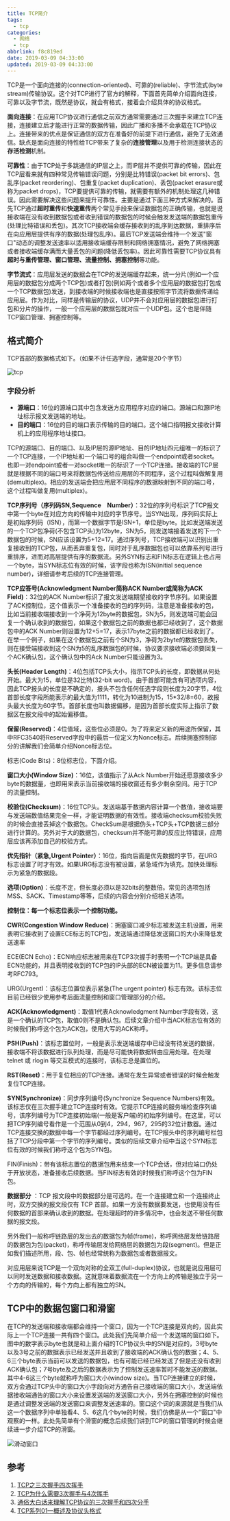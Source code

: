 ```yaml
---
title: TCP简介
tags:
  - tcp
categories:
  - 网络
  - tcp
abbrlink: f8c819ed
date: 2019-03-09 04:33:00
updated: 2019-03-09 04:33:00
---
```


TCP是一个面向连接的(connection-oriented)、可靠的(reliable)、字节流式(byte stream)传输协议。这个对TCP进行了官方的解释，下面首先简单介绍面向连接，可靠以及字节流，既然是协议，就会有格式，接着会介绍具体的协议格式。

**面向连接**：在应用TCP协议进行通信之前双方通常需要通过三次握手来建立TCP连接，连接建立后才能进行正常的数据传输，因此广播和多播不会承载在TCP协议上。连接带来的优点是保证通信的双方在准备好的前提下进行通信，避免了无效通信。缺点是面向连接的特性给TCP带来了复杂的**连接管理**以及用于检测连接状态的**存活检测**机制。

**可靠性**：由于TCP处于多跳通信的IP层之上，而IP层并不提供可靠的传输，因此在TCP层看来就有四种常见传输错误问题，分别是比特错误(packet bit errors)、包乱序(packet reordering)、包重复(packet duplication)、丢包(packet erasure或称为packet drops)，TCP要提供可靠的传输，就需要有额外的机制处理这几种错误。因此需要解决这些问题来提升可靠性。主要是通过下面三种方式来解决的。首先TCP通过**超时重传**和**快速重传**两个常见手段来保证数据包的正确传输，也就是说接收端在没有收到数据包或者收到错误的数据包的时候会触发发送端的数据包重传(处理比特错误和丢包)。其次TCP接收端会缓存接收到的乱序到达数据，重排序后在向应用层提供有序的数据(处理包乱序)。最后TCP发送端会维持一个发送"窗口"动态的调整发送速率以适用接收端缓存限制和网络拥塞情况，避免了网络拥塞或者接收端缓存满而大量丢包的问题(降低丢包率)。因此可靠性需要TCP协议具有**超时与重传管理、窗口管理、流量控制、拥塞控制**等功能。

**字节流式**：应用层发送的数据会在TCP的发送端缓存起来，统一分片(例如一个应用层的数据包分成两个TCP包)或者打包(例如两个或者多个应用层的数据包打包成一个TCP数据包)发送，到接收端的时候接收端也是直接按照字节流将数据传递给应用层。作为对比，同样是传输层的协议，UDP并不会对应用层的数据包进行打包和分片的操作，一般一个应用层的数据包就对应一个UDP包。这个也是伴随TCP窗口管理、拥塞控制等。

<!-- more -->

## 格式简介

TCP首部的数据格式如下。（如果不计任选字段，通常是20个字节）

![tcp](https://raw.githubusercontent.com/fengxiu/img/master/pasted-177.png)

### 字段分析

- **源端口**：16位的源端口其中包含发送方应用程序对应的端口。源端口和源IP地址标示报文发送端的地址。
- **目的端口**：16位的目的端口表示传输的目的端口。这个端口指明报文接收计算机上的应用程序地址接口。

TCP的源端口、目的端口、以及IP层的源IP地址、目的IP地址四元组唯一的标识了一个TCP连接，一个IP地址和一个端口号的组合叫做一个endpoint或者socket。也即一对endpoint或者一对socket唯一的标识了一个TCP连接。接收端的TCP层就是根据不同的端口号来将数据包传送给应用层的不同程序，这个过程叫做解复用(demultiplex)。相应的发送端会把应用层不同程序的数据映射到不同的端口号，这个过程叫做复用(multiplex)。

**TCP序列号（序列码SN,Sequence　Number）**：32位的序列号标识了TCP报文中第一个byte在对应方向的传输中对应的字节序号。当SYN出现，序列码实际上是初始序列码（ISN），而第一个数据字节是ISN+1，单位是byte。比如发送端发送的一个TCP包净荷(不包含TCP头)为12byte，SN为5，则发送端接着发送的下一个数据包的时候，SN应该设置为5+12=17。通过序列号，TCP接收端可以识别出重复接收到的TCP包，从而丢弃重复包，同时对于乱序数据包也可以依靠系列号进行重排序，进而对高层提供有序的数据流。另外SYN标志和FIN标志在逻辑上也占用一个byte，当SYN标志位有效的时候，该字段也称为ISN(initial sequence number)，详细请参考后续的TCP连接管理。

**TCP应答号(Acknowledgment   Number简称ACK Number或简称为ACK Field)**：32位的ACK Number标识了报文发送端期望接收的字节序列。如果设置了ACK控制位，这个值表示一个准备接收的包的序列码，注意是准备接收的包，比如当前接收端接收到一个净荷为12byte的数据包，SN为5，则发送端可能会回复一个确认收到的数据包，如果这个数据包之前的数据也都已经收到了，这个数据包中的ACK Number则设置为12+5=17，表示17byte之前的数据都已经收到了。在举一个例子，如果在这个数据包之前有个SN为3，净荷为2byte的数据包丢失，则在接受端接收到这个SN为5的乱序数据包的时候，协议要求接收端必须要回复一个ACK确认包，这个确认包中的Ack Number只能设置为3。

**头长(Header Length)**：4位包括TCP头大小，指示TCP头的长度，即数据从何处开始。最大为15，单位是32比特(32-bit word)。由于首部可能含有可选项内容，因此TCP报头的长度是不确定的，报头不包含任何任选字段则长度为20字节，4位首部长度字段所能表示的最大值为1111，转化为10进制为15，15*32/8=60，故报头最大长度为60字节。首部长度也叫数据偏移，是因为首部长度实际上指示了数据区在报文段中的起始偏移值。

**保留(Reserved)**：4位值域，这些位必须是0。为了将来定义新的用途所保留，其中RFC3540将Reserved字段中的最后一位定义为Nonce标志。后续拥塞控制部分的讲解我们会简单介绍Nonce标志位。

标志(Code Bits)：8位标志位，下面介绍。

**窗口大小(Window Size)**：16位，该值指示了从Ack Number开始还愿意接收多少byte的数据量，也即用来表示当前接收端的接收窗还有多少剩余空间。用于TCP的流量控制。

**校验位(Checksum)**：16位TCP头。发送端基于数据内容计算一个数值，接收端要与发送端数值结果完全一样，才能证明数据的有效性。接收端checksum校验失败的时候会直接丢掉这个数据包。CheckSum是根据伪头+TCP头+TCP数据三部分进行计算的。另外对于大的数据包，checksum并不能可靠的反应比特错误，应用层应该再添加自己的校验方式。

**优先指针（紧急,Urgent  Pointer）**：16位，指向后面是优先数据的字节，在URG标志设置了时才有效。如果URG标志没有被设置，紧急域作为填充。加快处理标示为紧急的数据段。

**选项(Option)**：长度不定，但长度必须以是32bits的整数倍。常见的选项包括MSS、SACK、Timestamp等等，后续的内容会分别介绍相关选项。

**控制位：每一个标志位表示一个控制功能。**

**CWR(Congestion Window Reduce)**：拥塞窗口减少标志被发送主机设置，用来表明它接收到了设置ECE标志的TCP包，发送端通过降低发送窗口的大小来降低发送速率

ECE(ECN Echo)：ECN响应标志被用来在TCP3次握手时表明一个TCP端是具备ECN功能的，并且表明接收到的TCP包的IP头部的ECN被设置为11。更多信息请参考RFC793。

URG(Urgent)：该标志位置位表示紧急(The urgent pointer) 标志有效。该标志位目前已经很少使用参考后面流量控制和窗口管理部分的介绍。

**ACK(Acknowledgment)**：取值1代表Acknowledgment Number字段有效，这是一个确认的TCP包，取值0则不是确认包。后续文章介绍中当ACK标志位有效的时候我们称呼这个包为ACK包，使用大写的ACK称呼。

**PSH(Push)**：该标志置位时，一般是表示发送端缓存中已经没有待发送的数据，接收端不将该数据进行队列处理，而是尽可能快将数据转由应用处理。在处理 telnet 或 rlogin 等交互模式的连接时，该标志总是置位的。

**RST(Reset)**：用于复位相应的TCP连接。通常在发生异常或者错误的时候会触发复位TCP连接。

**SYN(Synchronize)**：同步序列编号(Synchronize Sequence Numbers)有效。该标志仅在三次握手建立TCP连接时有效。它提示TCP连接的服务端检查序列编号，该序列编号为TCP连接初始端(一般是客户端)的初始序列编号。在这里，可以把TCP序列编号看作是一个范围从0到4，294，967，295的32位计数器。通过TCP连接交换的数据中每一个字节都经过序列编号。在TCP报头中的序列编号栏包括了TCP分段中第一个字节的序列编号。类似的后续文章介绍中当这个SYN标志位有效的时候我们称呼这个包为SYN包。

FIN(Finish)：带有该标志置位的数据包用来结束一个TCP会话，但对应端口仍处于开放状态，准备接收后续数据。当FIN标志有效的时候我们称呼这个包为FIN包。

 **数据部分** ：TCP 报文段中的数据部分是可选的。在一个连接建立和一个连接终止时，双方交换的报文段仅有 TCP 首部。如果一方没有数据要发送，也使用没有任何数据的首部来确认收到的数据。在处理超时的许多情况中，也会发送不带任何数据的报文段。

另外我们一般称呼链路层的发出去的数据包为帧(frame)，称呼网络层发给链路层的数据包为包(packet)，称呼传输层发给网络层的数据包为段(segment)。但是正如我们描述所用，段、包、帧也经常统称为数据包或者数据报文。

对应用层来说TCP是一个双向对称的全双工(full-duplex)协议，也就是说应用层可以同时发送数据和接收数据。这就意味着数据流在一个方向上的传输是独立于另一个方向的传输的，每个方向上都有独立的SN。

## TCP中的数据包窗口和滑窗

在TCP的发送端和接收端都会维持一个窗口，因为一个TCP连接是双向的，因此实际上一个TCP连接一共有四个窗口。此处我们先简单介绍一个发送端的窗口如下。图中的数字表示byte也就是和上面介绍的TCP协议头中的SN是对应的，3号byte以及3号之前的数据表示已经发送并且收到了接收端的ACK确认包的数据；4、5、6三个byte表示当前可以发送的数据包，也有可能已经已经发送了但是还没有收到ACK确认包；7号byte及之后的数据表示为了控制发送速率暂时不能发送的数据。其中4-6这三个byte就称呼为窗口大小(window size)。当TCP连接建立的时候，双方会通过TCP头中的窗口大小字段向对方通告自己接收端的窗口大小，发送端依据接收端通告的窗口大小来设置发送端的发送窗口大小，另外在拥塞控制的时候也是通过调整发送端的发送窗口来调整发送速率的。窗口这个词的来源就是当我们从这一个数据序列中单独看4、5、6这几个byte的时候，我们仿佛是从一个"窗口"中观察的一样。此处先简单有个滑窗的概念后续我们讲到TCP的窗口管理的时候会继续进一步介绍TCP的滑窗。

![滑动窗口](https://raw.githubusercontent.com/fengxiu/img/master/20220415170059.png)

## 参考

1. [TCP之三次握手四次挥手](https://mp.weixin.qq.com/s?__biz=MzAxODcyNjEzNQ==&mid=2247485620&idx=2&sn=f0f3eafcfff2cdaa210c2f63d968c0fa&chksm=9bd0a52caca72c3aabdc1cd0c9ee47ba5b342808b19f7994b5ff5b68fe9903e712a52c99ab8d&scene=21#wechat_redirect)
2. [TCP为什么需要3次握手与4次挥手](https://blog.csdn.net/xifeijian/article/details/12777187)
3. [通俗大白话来理解TCP协议的三次握手和四次分手](https://github.com/jawil/blog/issues/14)
4. [TCP系列01—概述及协议头格式](https://www.cnblogs.com/lshs/p/6038458.html)